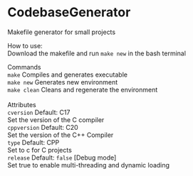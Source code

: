 # CodebaseGenerator
 Makefile generator for small projects

How to use:\
Download the makefile and run ```make new``` in the bash terminal

Commands\
```make```
Compiles and generates executable\
```make new```
Generates new environment\
```make clean```
Cleans and regenerate the environment\
\
Attributes\
```cversion```
Default: C17\
Set the version of the C compiler\
```cppversion```
Default: C20\
Set the version of the C++ Compiler\
```type```
Default: CPP\
Set to c for C projects\
```release```
Default: ```false``` [Debug mode] \
Set true to enable multi-threading and dynamic loading
